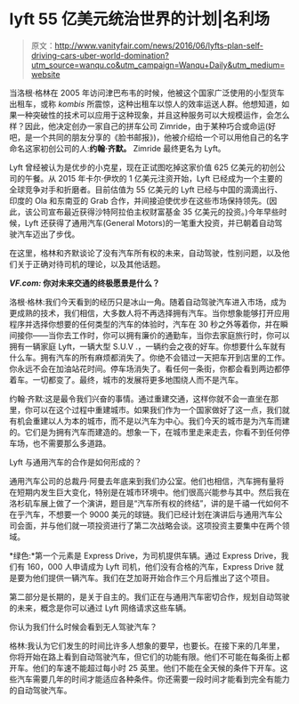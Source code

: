 # lyft 55 亿美元统治世界的计划|名利场

> 原文：<http://www.vanityfair.com/news/2016/06/lyfts-plan-self-driving-cars-uber-world-domination?utm_source=wanqu.co&utm_campaign=Wanqu+Daily&utm_medium=website>

当洛根·格林在 2005 年访问津巴布韦的时候，他被这个国家广泛使用的小型货车出租车，或称 *kombis* 所震惊，这种出租车以惊人的效率运送人群。他想知道，如果一种突破性的技术可以应用于这种现象，并且这种服务可以大规模运作，会怎么样？因此，他决定创办一家自己的拼车公司 Zimride，由于某种巧合或命运(好吧，是一个共同的朋友分享的《脸书邮报》)，他被介绍给一个可以用他自己的名字命名这家初创公司的人:**约翰·齐默。** Zimride 最终更名为 Lyft。

Lyft 曾经被认为是优步的小克星，现在正试图吃掉这家价值 625 亿美元的初创公司的午餐。从 2015 年卡尔·伊坎的 1 亿美元注资开始，Lyft 已经成为一个主要的全球竞争对手和折磨者。目前估值为 55 亿美元的 Lyft 已经与中国的滴滴出行、印度的 Ola 和东南亚的 Grab 合作，并间接迫使优步在这些市场保持领先。(因此，该公司宣布最近获得沙特阿拉伯主权财富基金 35 亿美元的投资。)今年早些时候，Lyft 还获得了通用汽车(General Motors)的一笔重大投资，并已朝着自动驾驶汽车迈出了步伐。

在这里，格林和齐默谈论了没有汽车所有权的未来，自动驾驶，性别问题，以及他们关于正确对待司机的理论，以及其他话题。

***VF.com:* 你对未来交通的终极愿景是什么？**

洛根·格林:我们今天看到的经历只是冰山一角。随着自动驾驶汽车进入市场，成为更成熟的技术，我们相信，大多数人将不再选择拥有汽车。当你想象能够打开应用程序并选择你想要的任何类型的汽车的体验时，汽车在 30 秒之外等着你，并在瞬间接你——当你去工作时，你可以拥有廉价的通勤车，当你去家庭旅行时，你可以拥有一辆家庭 Lyft，一辆大型 S.U.V .，一辆约会之夜的好车。你想要什么车就有什么车。拥有汽车的所有麻烦都消失了。你绝不会错过一天把车开到店里的工作。你永远不会在加油站花时间。停车场消失了。看任何一条街，你都会看到两边都停着车。一切都变了。最终，城市的发展将更多地围绕人而不是汽车。

约翰·齐默:这是最令我们兴奋的事情。通过重建交通，这样你就不会一直坐在那里，你可以在这个过程中重建城市。如果我们作为一个国家做好了这一点，我们就有机会重建以人为本的城市，而不是以汽车为中心。我们今天的城市是为汽车而建的。它们是为拥有汽车而建造的。想象一下，在城市里走来走去，你看不到任何停车场，也不需要那么多道路。

Lyft 与通用汽车的合作是如何形成的？

通用汽车公司的总裁丹·阿曼去年底来到我们办公室。他们也相信，汽车拥有量将在短期内发生巨大变化，特别是在城市环境中。他们很高兴能参与其中。然后我在洛杉矶车展上做了一个演讲，题目是“汽车所有权的终结”，讲的是千禧一代如何不在乎汽车，不想要一个 9000 美元的球链。我们已经计划在演讲后与通用汽车公司会面，并与他们就一项投资进行了第二次战略会谈。这项投资主要集中在两个领域。

*绿色:*第一个元素是 Express Drive，为司机提供车辆。通过 Express Drive，我们有 160，000 人申请成为 Lyft 司机，他们没有合格的汽车，Express Drive 就是要为他们提供一辆汽车。我们在芝加哥开始合作三个月后推出了这个项目。

第二部分是长期的，是关于自主的。我们正在与通用汽车密切合作，规划自动驾驶的未来，概念是你可以通过 Lyft 网络请求这些车辆。

你认为我们什么时候会看到无人驾驶汽车？

格林:我认为它们发生的时间比许多人想象的要早，也要长。在接下来的几年里，你将开始在路上看到自动驾驶汽车，但它们的功能有限。他们不可能在每条街上都开车。他们的车速不能超过每小时 25 英里。他们不能在全天候的条件下开车。这些汽车需要几年的时间才能适应各种条件。你还需要一段时间才能看到完全有能力的自动驾驶汽车。